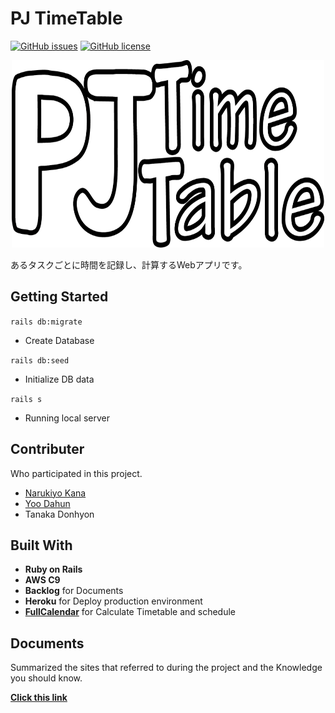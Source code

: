 # PJ TimeTable

[![GitHub issues](https://img.shields.io/github/issues/Yoodahun/PJ-TimeTable)](https://github.com/Yoodahun/PJ-TimeTable/issues)
[![GitHub license](https://img.shields.io/github/license/Yoodahun/PJ-TimeTable?style=flat-square)](https://github.com/Yoodahun/PJ-TimeTable/blob/master/LICENSE.txt)



<p align="center">
  <img width="500" height="300" src="app/assets/images/pjTimeTable.png">
</p>













あるタスクごとに時間を記録し、計算するWebアプリです。



## Getting Started

`rails db:migrate`

- Create Database

`rails db:seed`

- Initialize DB data

`rails s`

- Running local server



## Contributer

Who participated in this project.

- [Narukiyo Kana](https://github.com/kana0228)
- [Yoo Dahun](https://github.com/Yoodahun)
- Tanaka Donhyon



## Built With

- **Ruby on Rails**
- **AWS C9**
- **Backlog** for Documents
- **Heroku** for Deploy production environment
- **[FullCalendar](https://fullcalendar.io/)** for Calculate Timetable and schedule



## Documents

Summarized the sites that referred to during the project and the Knowledge you should know.

**[Click this link](Documents/README.md)**





